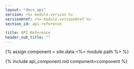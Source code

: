 ```yaml
---
layout: "docs_api"
version: <%= module.version %>
versionHref: <%= module.versionHref %>
section_id: api-reference

title: API Reference
header_sub_title: ""
---
```


{% assign component = site.data.<%= module.path %> %}

{% include api_component.md component=component %}
